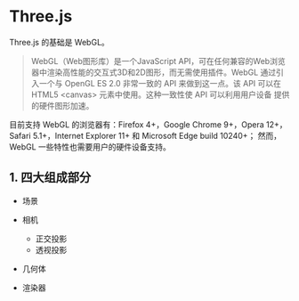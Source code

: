 # Three.js

Three.js 的基础是 WebGL。

> WebGL（Web图形库）是一个JavaScript API，可在任何兼容的Web浏览器中渲染高性能的交互式3D和2D图形，而无需使用插件。WebGL 通过引入一个与 OpenGL ES 2.0 非常一致的 API 来做到这一点。该 API 可以在 HTML5 \<canvas\> 元素中使用。这种一致性使 API 可以利用用户设备 提供的硬件图形加速。

目前支持 WebGL 的浏览器有：Firefox 4+，Google Chrome 9+，Opera 12+，
Safari 5.1+，Internet Explorer 11+ 和 Microsoft Edge build 10240+；
然而，WebGL 一些特性也需要用户的硬件设备支持。


## 1. 四大组成部分

* 场景

* 相机

  - 正交投影
  - 透视投影

* 几何体

* 渲染器